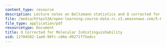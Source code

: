 ```yaml
---
content_type: resource
description: Lecture notes on Boltzmann statistics and Q corrected for molecular indistinguishability.
file: /media/https%3A/open-learning-course-data-rc.s3.amazonaws.com/5-62-physical-chemistry-ii-spring-2008/127045021ae090fcc06ed9271f75edcc_06_562ln08.pdf
file_type: application/pdf
resourcetype: Document
title: Q Corrected for Molecular Indistinguishability
uid: 12704502-1ae0-90fc-c06e-d9271f75edcc
---
```

